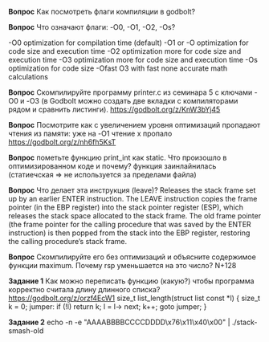 **Вопрос** Как посмотреть флаги компиляции в godbolt?

**Вопрос** Что означают флаги: -O0, -O1, -O2, -Os?

-O0	        optimization for compilation time (default)
-O1 or -O	optimization for code size and execution time
-O2	        optimization more for code size and execution time
-O3	        optimization more for code size and execution time
-Os	        optimization for code size
-Ofast	    O3 with fast none accurate math calculations

**Вопрос** Скомпилируйте программу printer.c из семинара 5 с ключами -O0 и -O3 (в Godbolt можно создать две вкладки с компиляторами рядом и сравнить листинги).
https://godbolt.org/z/KnW3bYj45

**Вопрос** Посмотрите как с увеличением уровня оптимизаций пропадают чтения из памяти:
уже на -O1 чтение x пропало
https://godbolt.org/z/nh6fh5KsT

**Вопрос** пометьте функцию print_int как static. Что произошло в оптимизированном коде и почему?
функция заинлайнилась (статиечская => не используется за пределами файла)

**Вопрос** Что делает эта инструкция (leave)?
Releases the stack frame set up by an earlier ENTER instruction. The LEAVE instruction copies the frame pointer (in the EBP register) into the stack pointer register (ESP), which releases the stack space allocated to the stack frame. The old frame pointer (the frame pointer for the calling procedure that was saved by the ENTER instruction) is then popped from the stack into the EBP register, restoring the calling procedure’s stack frame.

**Вопрос** Скомпилируйте его без оптимизаций и объясните содержимое функции maximum. Почему rsp уменьшается на это число?
N+128


**Задание 1** Как можно переписать функцию (какую?) чтобы программа корректно считала длину длинного списка?
https://godbolt.org/z/orzf4EcW1
size_t list_length(struct list const *l) {
    size_t k = 0;
jumper:
  if (!l)
    return k;
  l = l-> next;
  k++;
  goto jumper;
}

**Задание 2**
echo -n -e "AAAABBBBCCCCDDDD\x76\x11\x40\x00" | ./stack-smash-old